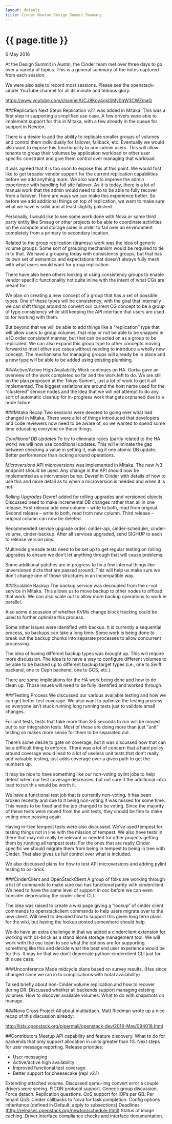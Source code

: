 ```yaml
---
layout: default
title: Cinder Newton Design Summit Summary
---
```


{{ page.title }}
================

<p class="meta">6 May 2016</p>

At the Design Summit in Austin, the Cinder team met over three days
to go over a variety of topics. This is a general summary of the
notes captured from each session.

We were also able to record most sessions. Please see the
openstack-cinder YouTube channel for all its minute and tedious
glory:

https://www.youtube.com/channel/UCJ8Koy4gsISMy0qW3CWZmaQ

###Replication Next Steps
Replication v2.1 was added in Mitaka. This was a first step in supporting
a simplified use case. A few drivers were able to implement support for
this in Mitaka, with a few already in the queue for support in Newton.

There is a desire to add the ability to replicate smaller groups of volumes
and control them individually for failover, failback, etc. Eventually we
would also want to expose this functionality to non-admin users. This will
allow tenants to group their volumes by application workload or other user
specific constraint and give them control over managing that workload.

It was agreed that it is too soon to expose this at this point. We would
first like to get broader vendor support for the current replication
capabilities before we add anything more. We also want to improve the admin
experience with handling full site failover. As it is today, there is a lot
of manual work that the admin would need to do to be able to fully recover
from a failover. There are ways we can make this experience better. So before
we add additional things on top of replication, we want to make sure what
we have is solid and at least slightly polished.

Personally, I would like to see some work done with Nova or some third party
entity like Smaug or other projects to be able to coordinate activities on
the compute and storage sides in order to fail over an environment completely
from a primary to secondary location.

Related to the group replication (tiramisu) work was the idea of generic
volume groups. Some sort of grouping mechanism would be required to tie in
to that. We have a grouping today with consistency groups, but that has its
own set of semantics and expectations that doesn’t always fully mesh with
what users would want for group replication.

There have also been others looking at using consistency groups to enable
vendor specific functionality not quite inline with the intent of what
CGs are meant for.

We plan on creating a new concept of a group that has a set of possible types.
One of these types will be consistency, with the goal that internally we can
shift things around to convert our current CG concept to be a group of type
consistency while still keeping the API interface that users are used to for
working with them.

But beyond that we will be able to add things like a “replication” type that
will allow users to group volumes, that may or not be able to be snapped in
a IO order consistent manner, but that can be acted on as a group to be
replicated. We can also expand this group type to other concepts moving
forward to meet other use cases without needing to introduce a wholly new
concept. The mechanisms for managing groups will already be in place and a new
type will be able to be added using existing plumbing.

###Active/Active High Availability
Work continues on HA. Gorka gave an overview of the work completed so far and
the work left to do. We are still on the plan proposed at the Tokyo Summit,
just a lot of work to get it all implemented. The biggest variations are around
the host name used for the “clustered” service nodes and the idea that we will
not attempt to do any sort of automatic cleanup for in-progress work that gets
orphaned due to a node failure.

###Mitaka Recap
Two sessions were devoted to going over what had changed in Mitaka. There were
a lot of things introduced that developers and code reviewers now need to be
aware of, so we wanted to spend some time educating everyone on these things.

_Conditional DB Updates_
To try to eliminate races (partly related to the HA work) we will now use
conditional updates. This will eliminate the gap between checking a value in
setting it, making it one atomic DB update. Better performance than locking
around operations.

_Microversions_
API microversions was implemented in Mitaka. The new /v3 endpoint should be
used. Any change in the API should now be implemented as a micrversion bump.
Devref in Cinder with details of how to use this and more detail as to when
a microversion is needed and when it is not.

_Rolling Upgrades_
Devref added for rolling upgrades and versioned objects. Discussed need to make
incremental DB changes rather than all in one release. First release add new
colume – write to both, read from original. Second release – write to both,
read from new column. Third release – original column can now be deleted.

Recommended service upgrade order: cinder-api, cinder-scheduler, cinder-volume,
cinder-backup. After all services upgraded, send SIGHUP to each to release
version pins.

Multinode grenade tests need to be set up to get regular testing on rolling
upgrades to ensure we don’t let anything through that will cause problems.

Some additional patches are in progress to fix a few internal things like
unversioned dicts that are passed around. This will help us make sure we don’t
change one of those structures in an incompatible way.

###Scalable Backup
The backup service was decoupled from the c-vol service in Mitaka. This allows
us to move backup to other nodes to offload that work. We can also scale out
to allow more backup operations to work in parallel.

Also some discussion of whether KVMs change block tracking could be used to
further optimize this process.

Some other issues were identified with backup. It is currently a sequential
process, so backups can take a long time. Some work is being done to break out
the backup chunks into separate processes to allow concurrent processing.

The idea of having different backup types was brought up. This will require
more discussion. The idea is to have a way to configure different volumes to
be able to be backed up to different backup target types (i.e., one to Swift
backend, one to Ceph backend, one to GCS, etc.).

There are some implications for the HA work being done and how to do clean up.
Those issues will need to be fully identified and worked through.

###Testing Process
We discussed our various available testing and how we can get better test
coverage. We also want to optimize the testing process so everyone isn’t stuck
running long running tests just to validate small changes.

For unit tests, tests that take more than 3-5 seconds to run will be moved out
to our integration tests. Most of these are doing more than just “unit” testing
so makes more sense for them to be separated out.

There’s some desire to gate on coverage, but it was discussed how that can be
a difficult thing to enforce. There was a lot of concern that a hard policy
around coverage would lead to a lot of useless unit tests that don’t really add
valuable testing, just adds coverage over a given path to get the numbers up.

It may be nice to have something like our non-voting pylint jobs to help
detect when our test coverage decreases, but not sure if the additional infra
load to run this would be worth it.

We have a functional test job that is currently non-voting. It has been broken
recently and due to it being non-voting it was missed for some time. This needs
to be fixed and the job changed to be voting. Since the majority of these tests
were moved from the unit tests, they should be fine to make voting once passing
again.

Having in-tree tempest tests were also discussed. We’ve used tempest for
testing things not in line with the mission of tempest. We also have tests in
there that may not really be relevant or needed for other projects getting
them by running all tempest tests. For the ones that are really Cinder specific
we should migrate them from being in tempest to being in tree with Cinder. That
also gives us full control over what is included.

We also discussed plans for how to test API microversions and adding pylint
testing to os-brick.

###CinderClient and OpenStackClient
A group of folks are working through a list of commands to make sure osc has
functional parity with cinderclient. We need to have the same level of support
in osc before we can even consider deprecating the cinder client CLI.

The idea was raised to create a wiki page giving a “lookup” of cinder client
commands to openstackclient commands to help users migrate over to the new
client. Will need to decided how to support this given long term plans for the
wiki, but having the lookup posted somewhere should help.

We do have an extra challenge in that we added a cinderclient extension for
working with os-brick as a stand alone storage management tool. We will work
with the osc team to see what the options are for supporting something like
this and decide what the best end user experience would be for this. It may be
that we don’t deprecate python-cinderclient CLI just for this use case.

###Unconference
Made midcycle plans based on survey results. (Has since changed since we ran in
to complications with hotal availability)

Talked briefly about non-Cinder volume replication and how to recover during
DR. Discussed whether all backends support managing existing volumes. How to
discover available volumes. What to do with snapshots on manage.

###Nova Cross Project
All about multiattach. Matt Riedman wrote up a nice recap of this discussion
already:

http://lists.openstack.org/pipermail/openstack-dev/2016-May/094018.html

##Contributors Meetup
API capability and feature discovery.
What to do for backends that only support allocation in units greater than 1G.
Next steps for user message reporting.
Release priorities:

- User messaging
- Active/active high availability
- Improved functional test coverage
- Better support for cheesecake (repl v2.1)

Extending attached volume.
Discussed qemu-img convert error a couple drivers were seeing.
FICON protocol support.
Generic group discussion.
Force detach.
Replication questions.
QoS support for IOPs per GB.
Per tenant QoS.
Cinder callbacks to Nova for task completion.
Config options inheritance (defined in Default, apply to subsections)
Deadlines (http://releases.openstack.org/newton/schedule.html)
Status of image caching.
Driver interface compliance checks and interface documentation.
